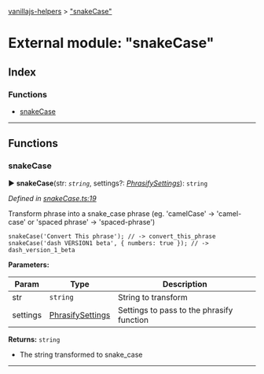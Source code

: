 [vanillajs-helpers](../README.md) > ["snakeCase"](../modules/_snakecase_.md)



# External module: "snakeCase"

## Index

### Functions

* [snakeCase](_snakecase_.md#snakecase)



---
## Functions
<a id="snakecase"></a>

###  snakeCase

► **snakeCase**(str: *`string`*, settings?: *[PhrasifySettings](../interfaces/_phrasify_.phrasifysettings.md)*): `string`



*Defined in [snakeCase.ts:19](https://github.com/Tokimon/vanillajs-helpers/blob/d56b968/snakeCase.ts#L19)*



Transform phrase into a snake_case phrase (eg. 'camelCase' -> 'camel-case' or 'spaced phrase' -> 'spaced-phrase')

    snakeCase('Convert This phrase'); // -> convert_this_phrase
    snakeCase('dash VERSION1 beta', { numbers: true }); // -> dash_version_1_beta


**Parameters:**

| Param | Type | Description |
| ------ | ------ | ------ |
| str | `string`   |  String to transform |
| settings | [PhrasifySettings](../interfaces/_phrasify_.phrasifysettings.md)   |  Settings to pass to the phrasify function |





**Returns:** `string`
- The string transformed to snake_case






___


